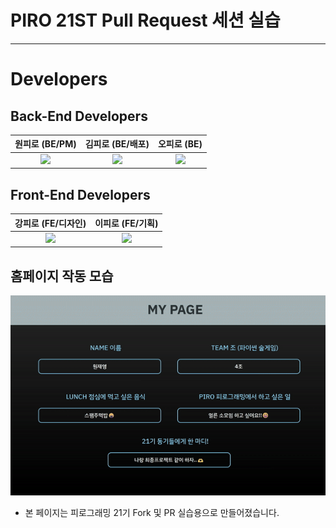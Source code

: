 # PIRO 21ST Pull Request 세션 실습

---

# Developers

## Back-End Developers

|                                                        원피로 (BE/PM)                                                         |                                                       김피로 (BE/배포)                                                        |오피로 (BE)
| :---------------------------------------------------------------------------------------------------------------------------: | :---------------------------------------------------------------------------------------------------------------------------: |:-:|
| [<img src="https://img.shields.io/badge/GitHub-181717?style=for-the-badge&logo=GitHub&logoColor=white"/>](https://github.com) | [<img src="https://img.shields.io/badge/GitHub-181717?style=for-the-badge&logo=GitHub&logoColor=white"/>](https://github.com) |[<img src="https://img.shields.io/badge/GitHub-181717?style=for-the-badge&logo=GitHub&logoColor=white"/>](https://github.com)|

## Front-End Developers

|                                                      강피로 (FE/디자인)                                                       |                                                        이피로 (FE/기획)                                                        |
| :---------------------------------------------------------------------------------------------------------------------------: | :----------------------------------------------------------------------------------------------------------------------------: |
| [<img src="https://img.shields.io/badge/GitHub-181717?style=for-the-badge&logo=GitHub&logoColor=white"/>](https://github.com) | [<img src="https://img.shields.io/badge/GitHub-181717?style=for-the-badge&logo=GitHub&logoColor=white"/>](https://github.com/) |

## 홈페이지 작동 모습

![piro21_pr_gif](./piro21_pr.gif)

- 본 페이지는 피로그래밍 21기 Fork 및 PR 실습용으로 만들어졌습니다.

